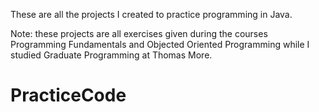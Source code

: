 These are all the projects I created to practice programming in Java.

Note: these projects are all exercises given during the courses Programming Fundamentals and Objected Oriented Programming while I studied Graduate Programming at Thomas More.
# PracticeCode
